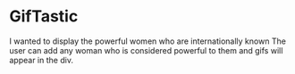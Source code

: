 # GifTastic
I wanted to display the powerful women who are internationally known
The user can add any woman who is considered powerful to them and gifs
will appear in the div.